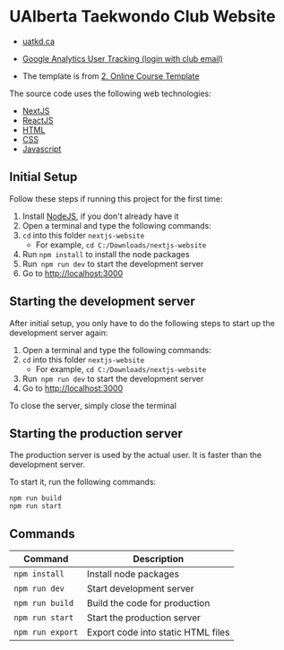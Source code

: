 # UAlberta Taekwondo Club Website

- [uatkd.ca](https://uatkd.ca/)
- [Google Analytics User Tracking (login with club email)](https://analytics.google.com/analytics/web/#/p313493405/reports/reportinghub)

- The template is from [2. Online Course Template](https://hashnode.com/post/the-best-free-nextjs-landing-page-templates-in-2021-ckmaeebcg0f9vkhs144kj0s27)

The source code uses the following web technologies:

- [NextJS](https://nextjs.org/)
- [ReactJS](https://reactjs.org/)
- [HTML](https://developer.mozilla.org/en-US/docs/Learn/Getting_started_with_the_web/HTML_basics)
- [CSS](https://developer.mozilla.org/en-US/docs/Web/CSS)
- [Javascript](https://developer.mozilla.org/en-US/docs/Web/JavaScript)

## Initial Setup

Follow these steps if running this project for the first time:

1. Install [NodeJS](https://nodejs.org/en/download/), if you don't already have it
2. Open a terminal and type the following commands:
3. `cd` into this folder `nextjs-website`
   - For example, `cd C:/Downloads/nextjs-website`
4. Run `npm install` to install the node packages
5. Run` npm run dev` to start the development server
6. Go to [http://localhost:3000](http://localhost:3000)

## Starting the development server

After initial setup, you only have to do the following steps to start up the development server again:

1. Open a terminal and type the following commands:
2. `cd` into this folder `nextjs-website`
   - For example, `cd C:/Downloads/nextjs-website`
3. Run` npm run dev` to start the development server
4. Go to [http://localhost:3000](http://localhost:3000)

To close the server, simply close the terminal

## Starting the production server

The production server is used by the actual user. It is faster than the development server.

To start it, run the following commands:

```
npm run build
npm run start
```

## Commands

| Command          | Description                        |
| ---------------- | ---------------------------------- |
| `npm install`    | Install node packages              |
| `npm run dev`    | Start development server           |
| `npm run build`  | Build the code for production      |
| `npm run start`  | Start the production server        |
| `npm run export` | Export code into static HTML files |
